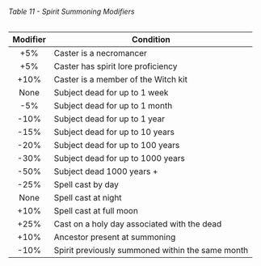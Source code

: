 ###### Table 11 - Spirit Summoning Modifiers

| Modifier | Condition                                        |
|:--------:| ------------------------------------------------ |
|   +5%    | Caster is a necromancer                          |
|   +5%    | Caster has spirit lore proficiency               |
|   +10%   | Caster is a member of the Witch kit              |
|   None   | Subject dead for up to 1 week                    |
|   -5%    | Subject dead for up to 1 month                   |
|   -10%   | Subject dead for up to 1 year                    | 
|   -15%   | Subject dead for up to 10 years                  |
|   -20%   | Subject dead for up to 100 years                 |
|   -30%   | Subject dead for up to 1000 years                |
|   -50%   | Subject dead 1000 years +                        |
|   -25%   | Spell cast by day                                |
|   None   | Spell cast at night                              |
|   +10%   | Spell cast at full moon                          |
|   +25%   | Cast on a holy day associated with the dead      |
|   +10%   | Ancestor present at summoning                    |
|   -10%   | Spirit previously summoned within the same month |